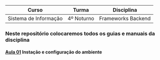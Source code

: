 | Curso | Turma | Disciplina |
|:----------:|:-------------:|:------------:| 
| Sistema de Informação |  4º Noturno | Frameworks Backend |

### Neste repositório colocaremos todos os guias e manuais da disciplina
#### [Aula 01](https://github.com/sergiopeluzzi/si-4o-nestjs/blob/main/Aula01.md) Instação e configuração do ambiente
